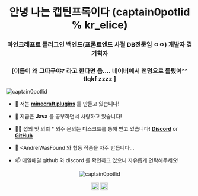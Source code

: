 <h1 align="center">안녕 나는 캡틴프록이다 (captain0potlid % kr_elice)</h1>
<h3 align="center">마인크레프트 플러그인 백엔드(프론트엔드 사절 DB전문임 ㅇㅇ) 개발자 겸 기획자</h3>
<h3 align="center">[이름이 왜 그따구야? 라고 한다면 음.... 네이버에서 랜덤으로 돌렸어^^ tlqkf zzzz ]</h3>

<p align="left"> <img src="https://komarev.com/ghpvc/?username=captain0potlid" alt="captain0potlid" /> </p>

- 🔭 저는 **[minecraft plugins](https://minecraft.net)** 를 만들고 있습니다!

- 🌱 지금은 **Java** 를 공부하면서 사랑하고 있습니다!

- 👨‍💻 섭외 및 의뢰 * 외주 문의는 디스코드를 통해 받고 있습니다! **[Discord](alert("captain0potlid#2527"))** or **[GitHub](http://andreiwasfound.ddns.net/github)**

- 💬 <AndreiWasFound 와 협동 작품을 자주 만듭니다...

- 📫 매일매일 github 와 discord 를 확인하고 있으니 자유롭게 연락해주세요!

<p align="center"> <img src="https://github-readme-stats.vercel.app/api?username=captain0potlid&show_icons=true" alt="captain0potlid" /> </p>

<p align="center">
<a href="https://twitter.com/captain0potlid" target="blank"><img align="center" src="https://cdn.jsdelivr.net/npm/simple-icons@3.0.1/icons/twitter.svg" alt="captain0potlid" height="20" width="20" /></a>
<a href="https://www.youtube.com/c/captain0potlid" target="blank"><img align="center" src="https://cdn.jsdelivr.net/npm/simple-icons@3.0.1/icons/youtube.svg" alt="captain0potlid" height="20" width="20" /></a>
</p>
